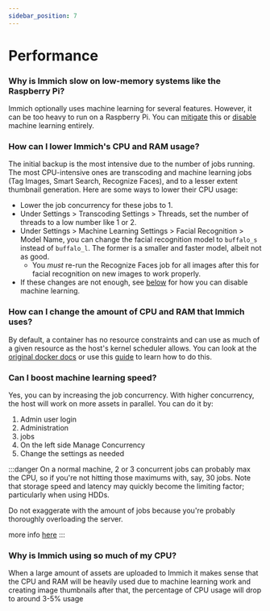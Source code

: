 ```yaml
---
sidebar_position: 7
---
```


# Performance

### Why is Immich slow on low-memory systems like the Raspberry Pi?

Immich optionally uses machine learning for several features. However, it can be too heavy to run on a Raspberry Pi. You can [mitigate](/docs/FAQ/Performance-FAQ#how-can-i-lower-immichs-cpu-usage) this or [disable](/docs/FAQ/Machine-Learning-FAQ#how-can-i-disable-machine-learning) machine learning entirely.

### How can I lower Immich's CPU and RAM usage?

The initial backup is the most intensive due to the number of jobs running. The most CPU-intensive ones are transcoding and machine learning jobs (Tag Images, Smart Search, Recognize Faces), and to a lesser extent thumbnail generation. Here are some ways to lower their CPU usage:

- Lower the job concurrency for these jobs to 1.
- Under Settings > Transcoding Settings > Threads, set the number of threads to a low number like 1 or 2.
- Under Settings > Machine Learning Settings > Facial Recognition > Model Name, you can change the facial recognition model to `buffalo_s` instead of `buffalo_l`. The former is a smaller and faster model, albeit not as good.
  - You _must_ re-run the Recognize Faces job for all images after this for facial recognition on new images to work properly.
- If these changes are not enough, see [below](/docs/FAQ/Machine-Learning-FAQ#how-can-i-disable-machine-learning) for how you can disable machine learning.

### How can I change the amount of CPU and RAM that Immich uses?
By default, a container has no resource constraints and can use as much of a given resource as the host's kernel scheduler allows.
You can look at the [original docker docs](https://docs.docker.com/config/containers/resource_constraints/) or use this [guide](https://www.baeldung.com/ops/docker-memory-limit) to learn how to do this.

### Can I boost machine learning speed?
Yes, you can by increasing the job concurrency. With higher concurrency, the host will work on more assets in parallel.
You can do it by:
1. Admin user login
2. Administration
3. jobs
4. On the left side Manage Concurrency
5. Change the settings as needed

:::danger
On a normal machine, 2 or 3 concurrent jobs can probably max the CPU, so if you're not hitting those maximums with, say, 30 jobs.
Note that storage speed and latency may quickly become the limiting factor; particularly when using HDDs.

Do not exaggerate with the amount of jobs because you're probably thoroughly overloading the server.

more info [here](https://discord.com/channels/979116623879368755/994044917355663450/1174711719994605708)
:::

### Why is Immich using so much of my CPU?
When a large amount of assets are uploaded to Immich it makes sense that the CPU and RAM will be heavily used due to machine learning work and creating image thumbnails after that, the percentage of CPU usage will drop to around 3-5% usage
